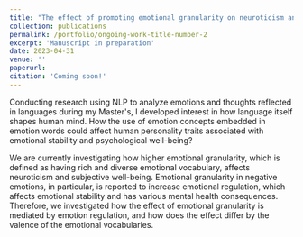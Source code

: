 ```yaml
---
title: "The effect of promoting emotional granularity on neuroticism and subjective well-being"
collection: publications
permalink: /portfolio/ongoing-work-title-number-2
excerpt: 'Manuscript in preparation'
date: 2023-04-31
venue: ''
paperurl:
citation: 'Coming soon!'
---
```

Conducting research using NLP to analyze emotions and thoughts reflected in languages during my Master's, I developed interest in how language itself shapes human mind. How the use of emotion concepts embedded in emotion words could affect human personality traits associated with emotional stability and psychological well-being?

We are currently investigating how higher emotional granularity, which is defined as having rich and diverse emotional vocabulary, affects neuroticism and subjective well-being. Emotional granularity in negative emotions, in particular, is reported to increase emotional regulation, which affects emotional stability and has various mental health consequences. Therefore, we investigated how the effect of emotional granularity is mediated by emotion regulation, and how does the effect differ by the valence of the emotional vocabularies.